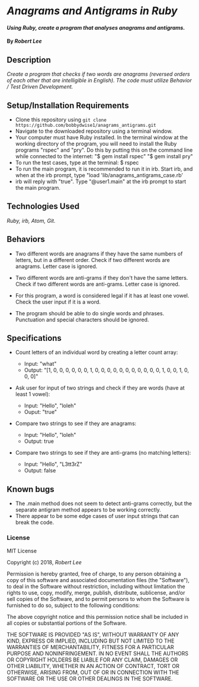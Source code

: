 # _Anagrams and Antigrams in Ruby_

#### _Using Ruby, create a program that analyses anagrams and antigrams._

#### By _Robert Lee_

## Description

_Create a program that checks if two words are anagrams (reversed orders of each other that are intelligible in English).  The code must utilize Behavior / Test Driven Development._

## Setup/Installation Requirements

* Clone this repository using `git clone https://github.com/bobbydwise1/anagrams_antigrams.git`
* Navigate to the downloaded repository using a terminal window.
* Your computer must have Ruby installed.  In the terminal window at the working directory of the program, you will need to install the Ruby programs "rspec" and "pry".  Do this by putting this on the command line while connected to the internet:
  "$ gem install rspec"
  "$ gem install pry"
* To run the test cases, type at the terminal: $ rspec
* To run the main program, it is recommended to run it in irb.  Start irb, and when at the irb prompt, type "load 'lib/anagrams_antigrams_case.rb'
* irb will reply with "true".  Type "@user1.main" at the irb prompt to start the main program.

## Technologies Used

_Ruby, irb, Atom, Git._

## Behaviors

* Two different words are anagrams if they have the same numbers of letters, but in a different order.  Check if two different words are anagrams.  Letter case is ignored.

* Two different words are anti-grams if they don't have the same letters.  Check if two different words are anti-grams.  Letter case is ignored.

* For this program, a word is considered legal if it has at least one vowel.  Check the user input if it is a word.

* The program should be able to do single words and phrases.  Punctuation and special characters should be ignored.

## Specifications

* Count letters of an individual word by creating a letter count array:
  * Input: "what"
  * Output: "[1, 0, 0, 0, 0, 0, 0, 1, 0, 0, 0, 0, 0, 0, 0, 0, 0, 0, 0, 1, 0, 0, 1, 0, 0, 0]"

* Ask user for input of two strings and check if they are words (have at least 1 vowel):
  * Input: "Hello", "loleh"
  * Ouput: "true"

* Compare two strings to see if they are anagrams:
  * Input: "Hello", "loleh"
  * Output: true

* Compare two strings to see if they are anti-grams (no matching letters):
  * Input: "Hello", "L3tt3rZ"
  * Output: false

## Known bugs

* The .main method does not seem to detect anti-grams correctly, but the separate antigram method appears to be working correctly.
* There appear to be some edge cases of user input strings that can break the code.

### License

MIT License

Copyright (c) 2018, _Robert Lee_

Permission is hereby granted, free of charge, to any person obtaining a copy of this software and associated documentation files (the "Software"), to deal in the Software without restriction, including without limitation the rights to use, copy, modify, merge, publish, distribute, sublicense, and/or sell
copies of the Software, and to permit persons to whom the Software is furnished to do so, subject to the following conditions:

The above copyright notice and this permission notice shall be included in all copies or substantial portions of the Software.

THE SOFTWARE IS PROVIDED "AS IS", WITHOUT WARRANTY OF ANY KIND, EXPRESS OR IMPLIED, INCLUDING BUT NOT LIMITED TO THE WARRANTIES OF MERCHANTABILITY, FITNESS FOR A PARTICULAR PURPOSE AND NONINFRINGEMENT. IN NO EVENT SHALL THE AUTHORS OR COPYRIGHT HOLDERS BE LIABLE FOR ANY CLAIM, DAMAGES OR OTHER LIABILITY, WHETHER IN AN ACTION OF CONTRACT, TORT OR OTHERWISE, ARISING FROM,
OUT OF OR IN CONNECTION WITH THE SOFTWARE OR THE USE OR OTHER DEALINGS IN THE SOFTWARE.
